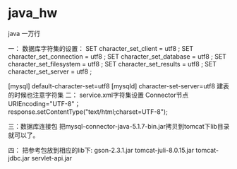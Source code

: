 ﻿java_hw
=======

java 一万行

一：
数据库字符集的设置：
SET character_set_client = utf8 ;
SET character_set_connection = utf8 ;
SET character_set_database = utf8 ;
SET character_set_filesystem = utf8 ;
SET character_set_results = utf8 ;
SET character_set_server = utf8 ;

[mysql]
default-character-set=utf8
[mysqld]
character-set-server=utf8
建表的时候也注意字符集
二：
service.xml字符集设置
Connector节点 URIEncoding="UTF-8"；
response.setContentType("text/html;charset=UTF-8");

三：数据库连接包
把mysql-connector-java-5.1.7-bin.jar拷贝到tomcat下lib目录就可以了。

四：
把参考包放到相应的lib下:
gson-2.3.1.jar
tomcat-juli-8.0.15.jar
tomcat-jdbc.jar
servlet-api.jar
